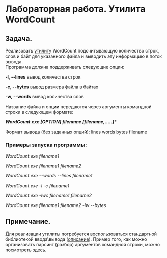 # Лабораторная работа. Утилита WordCount

## Задача.	

Реализовать [утилиту](https://ru.wikipedia.org/wiki/%D0%A3%D1%82%D0%B8%D0%BB%D0%B8%D1%82%D0%B0) WordCount подсчитывающую количество строк, слов и байт для указанного файла и выводить эту информацию в поток вывода. 	
Программа должна поддерживать следующие опции:

**-l, --lines**    вывод количества строк

**-c, --bytes**    вывод размера файла в байтах

**-w, --words**    вывод количества слов

Название файла и опции передаются через аргументы командной строки в следующем формате:

_**WordCount.exe [OPTION] filename [filename,.....]***_

Формат вывода (без заданных опций):
  lines words bytes filename
  
### Примеры запуска программы:
_WordCount.exe filename1_
 
_WordCount.exe filename1 filename2_

_WordCount.exe --words --lines filename1_

_WordCount.exe -l -c filename1_
 
_WordCount.exe -lwc filename1 filename2_

_WordCount.exe  filename1 filename2 -lw --bytes_ 

## Примечание.
Для реализации утилиты потребуется воспользоваться стандартной библиотекой ввода\вывода ([описание](https://en.cppreference.com/w/cpp/io/basic_ifstream)).
Пример того, как можно организовать парсинг (разбор) аргументов командной строки, можно посмотреть [здесь](http://www.cplusplus.com/articles/DEN36Up4/).


